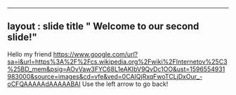 ---
layout : slide
title " Welcome to our second slide!"
----
Hello my friend https://www.google.com/url?sa=i&url=https%3A%2F%2Fcs.wikipedia.org%2Fwiki%2FInternetov%25C3%25BD_mem&psig=AOvVaw3FYC68L1eAKIbV9QvDc1OO&ust=1596554931983000&source=images&cd=vfe&ved=0CAIQjRxqFwoTCLjDxOur_-oCFQAAAAAdAAAAABAI
Use the left arrow to go back!
